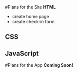 #Plans for the Site
**HTML**
- create home page
- create check-in form

**CSS**
-

**JavaScript**
- 



#Plans for the App
**Coming Soon!**
